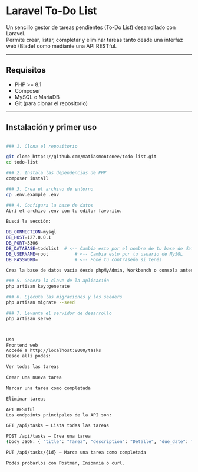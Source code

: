 # Laravel To-Do List

Un sencillo gestor de tareas pendientes (To-Do List) desarrollado con Laravel.  
Permite crear, listar, completar y eliminar tareas tanto desde una interfaz web (Blade) como mediante una API RESTful.

---

## Requisitos

- PHP >= 8.1  
- Composer  
- MySQL o MariaDB  
- Git (para clonar el repositorio)

---

## Instalación y primer uso
```bash

### 1. Clona el repositorio

git clone https://github.com/matiasmontonee/todo-list.git
cd todo-list

### 2. Instala las dependencias de PHP
composer install

### 3. Crea el archivo de entorno
cp .env.example .env

### 4. Configura la base de datos
Abrí el archivo .env con tu editor favorito.

Buscá la sección:

DB_CONNECTION=mysql
DB_HOST=127.0.0.1
DB_PORT=3306
DB_DATABASE=todolist  # <-- Cambia esto por el nombre de tu base de datos
DB_USERNAME=root          # <-- Cambia esto por tu usuario de MySQL
DB_PASSWORD=              # <-- Poné tu contraseña si tenés

Crea la base de datos vacía desde phpMyAdmin, Workbench o consola antes de continuar.

### 5. Genera la clave de la aplicación
php artisan key:generate

### 6. Ejecuta las migraciones y los seeders
php artisan migrate --seed

### 7. Levanta el servidor de desarrollo
php artisan serve



Uso
Frontend web
Accedé a http://localhost:8000/tasks
Desde allí podés:

Ver todas las tareas

Crear una nueva tarea

Marcar una tarea como completada

Eliminar tareas

API RESTful
Los endpoints principales de la API son:

GET /api/tasks — Lista todas las tareas

POST /api/tasks — Crea una tarea
(body JSON: { "title": "Tarea", "description": "Detalle", "due_date": "YYYY-MM-DD" })

PUT /api/tasks/{id} — Marca una tarea como completada

Podés probarlos con Postman, Insomnia o curl.